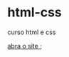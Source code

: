 # html-css
 curso html e css

<a href='Exerc%C3%ADcios/019.1%20-%20Desafio%20mini%20projeto%202/index.html'> abra o site </a>;